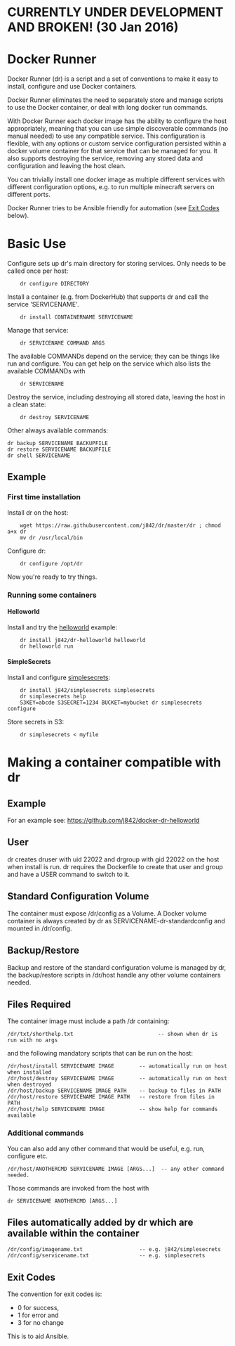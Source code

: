 # CURRENTLY UNDER DEVELOPMENT AND BROKEN! (30 Jan 2016)

# Docker Runner

Docker Runner (dr) is a script and a set of conventions to make it easy to install, 
configure and use Docker containers. 

Docker Runner eliminates the need to separately store and manage scripts to use the Docker container, 
or deal with long docker run commands.

With Docker Runner each docker image has the ability to configure the host appropriately, meaning that you can use
simple discoverable commands (no manual needed) to use any compatible service. This configuration is flexible, with
any options or custom service configuration persisted within a docker volume container for that service 
that can be managed for you. It also supports destroying the service, removing any stored data and configuration and
leaving the host clean.

You can trivially install one docker image as multiple different services with different configuration options, 
e.g. to run multiple minecraft servers on different ports.

Docker Runner tries to be Ansible friendly for automation (see [Exit Codes](https://github.com/j842/dr#exit-codes) below).

# Basic Use

Configure sets up dr's main directory for storing services. Only needs to be called once per host:
```
    dr configure DIRECTORY
```

Install a container (e.g. from DockerHub) that supports dr and call the service 'SERVICENAME'.
```
    dr install CONTAINERNAME SERVICENAME
```

Manage that service:
```
    dr SERVICENAME COMMAND ARGS
```
The available COMMANDs depend on the service; they can be things like run and configure. You can get help on the service
which also lists the available COMMANDs with
```
    dr SERVICENAME
```

Destroy the service, including destroying all stored data, leaving the host in a clean state:
```
    dr destroy SERVICENAME
``` 

Other always available commands:
```
dr backup SERVICENAME BACKUPFILE
dr restore SERVICENAME BACKUPFILE
dr shell SERVICENAME
```
   


## Example

### First time installation

Install dr on the host:
```
    wget https://raw.githubusercontent.com/j842/dr/master/dr ; chmod a+x dr
    mv dr /usr/local/bin
```

Configure dr:
```
    dr configure /opt/dr
```

Now you're ready to try things.

### Running some containers

#### Helloworld

Install and try the [helloworld](https://github.com/j842/docker-dr-helloworld) example:
```
    dr install j842/dr-helloworld helloworld
    dr helloworld run
```

#### SimpleSecrets

Install and configure [simplesecrets](https://github.com/j842/docker-simplesecrets):
```
    dr install j842/simplesecrets simplesecrets
    dr simplesecrets help
    S3KEY=abcde S3SECRET=1234 BUCKET=mybucket dr simplesecrets configure
```
    
Store secrets in S3:
```
    dr simplesecrets < myfile
```



# Making a container compatible with dr

## Example

For an example see: https://github.com/j842/docker-dr-helloworld

## User

dr creates druser with uid 22022 and drgroup with gid 22022 on the host when install is run.
dr requires the Dockerfile to create that user and group and have a USER command to switch to it.

## Standard Configuration Volume

The container must expose /dr/config as a Volume. A Docker volume container is always created by dr as
SERVICENAME-dr-standardconfig and mounted in /dr/config. 

## Backup/Restore 
Backup and restore of the standard configuration volume is managed by dr, the backup/restore scripts in /dr/host handle any other volume containers needed.

## Files Required

The container image must include a path /dr containing:

```
/dr/txt/shorthelp.txt                           -- shown when dr is run with no args
```

and the following mandatory scripts that can be run on the host:
```
/dr/host/install SERVICENAME IMAGE        -- automatically run on host when installed
/dr/host/destroy SERVICENAME IMAGE        -- automatically run on host when destroyed
/dr/host/backup SERVICENAME IMAGE PATH    -- backup to files in PATH
/dr/host/restore SERVICENAME IMAGE PATH   -- restore from files in PATH
/dr/host/help SERVICENAME IMAGE           -- show help for commands available
```

### Additional commands

You can also add any other command that would be useful, e.g. run, configure etc.
```
/dr/host/ANOTHERCMD SERVICENAME IMAGE [ARGS...]  -- any other command needed.
```

Those commands are invoked from the host with
```
dr SERVICENAME ANOTHERCMD [ARGS...]
```

## Files automatically added by dr which are available within the container

```
/dr/config/imagename.txt                  -- e.g. j842/simplesecrets
/dr/config/servicename.txt                -- e.g. simplesecrets
```

## Exit Codes

The convention for exit codes is:
* 0 for success,
* 1 for error and 
* 3 for no change 

This is to aid Ansible.